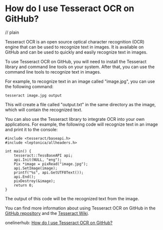 # How do I use Tesseract OCR on GitHub?
// plain

Tesseract OCR is an open source optical character recognition (OCR) engine that can be used to recognize text in images. It is available on GitHub and can be used to quickly and easily recognize text in images.

To use Tesseract OCR on GitHub, you will need to install the Tesseract library and command line tools on your system. After that, you can use the command line tools to recognize text in images.

For example, to recognize text in an image called "image.jpg", you can use the following command:

```
tesseract image.jpg output
```

This will create a file called "output.txt" in the same directory as the image, which will contain the recognized text.

You can also use the Tesseract library to integrate OCR into your own applications. For example, the following code will recognize text in an image and print it to the console:

```
#include <tesseract/baseapi.h>
#include <leptonica/allheaders.h>

int main() {
    tesseract::TessBaseAPI api;
    api.Init(NULL, "eng");
    Pix *image = pixRead("image.jpg");
    api.SetImage(image);
    printf("%s", api.GetUTF8Text());
    api.End();
    pixDestroy(&image);
    return 0;
}
```

The output of this code will be the recognized text from the image.

You can find more information about using Tesseract OCR on GitHub in the [GitHub repository](https://github.com/tesseract-ocr/tesseract) and the [Tesseract Wiki](https://github.com/tesseract-ocr/tesseract/wiki).

onelinerhub: [How do I use Tesseract OCR on GitHub?](https://onelinerhub.com/tesseract-ocr/how-do-i-use-tesseract-ocr-on-github)